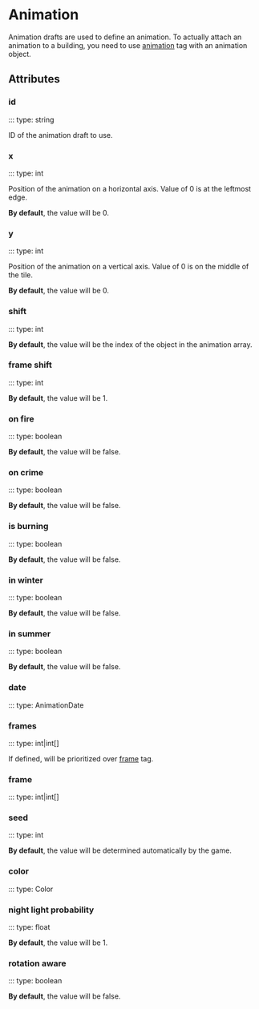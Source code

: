 # Animation

Animation drafts are used to define an animation. To actually attach an animation to a building, you need to use [animation](../../draft-types/award.md#animation) tag with an animation object.

## Attributes

### id
::: type: string

ID of the animation draft to use.

### x
::: type: int

Position of the animation on a horizontal axis. Value of 0 is at the leftmost edge.

**By default**, the value will be 0.

### y
::: type: int

Position of the animation on a vertical axis. Value of 0 is on the middle of the tile.

**By default**, the value will be 0.

### shift
::: type: int

**By default**, the value will be the index of the object in the animation array.

### frame shift
::: type: int

**By default**, the value will be 1.

### on fire
::: type: boolean

**By default**, the value will be false.

### on crime
::: type: boolean

**By default**, the value will be false.

### is burning
::: type: boolean

**By default**, the value will be false.

### in winter
::: type: boolean

**By default**, the value will be false.

### in summer
::: type: boolean

**By default**, the value will be false.

### date
::: type: AnimationDate

### frames
::: type: int|int[]

If defined, will be prioritized over [frame](#frame) tag.

### frame
::: type: int|int[]

### seed
::: type: int

**By default**, the value will be determined automatically by the game.

### color
::: type: Color

### night light probability
::: type: float

**By default**, the value will be 1.

### rotation aware
::: type: boolean

**By default**, the value will be false.
